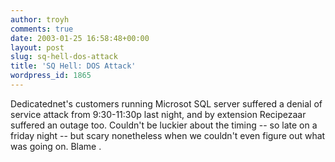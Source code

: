 ```yaml
---
author: troyh
comments: true
date: 2003-01-25 16:58:48+00:00
layout: post
slug: sq-hell-dos-attack
title: 'SQ Hell: DOS Attack'
wordpress_id: 1865
---
```


Dedicatednet's customers running Microsot SQL server suffered a denial of service attack from 9:30-11:30p last night, and by extension Recipezaar suffered an outage too.  Couldn't be luckier about the timing -- so late on a friday night -- but scary nonetheless when we couldn't even figure out what was going on.  Blame .
